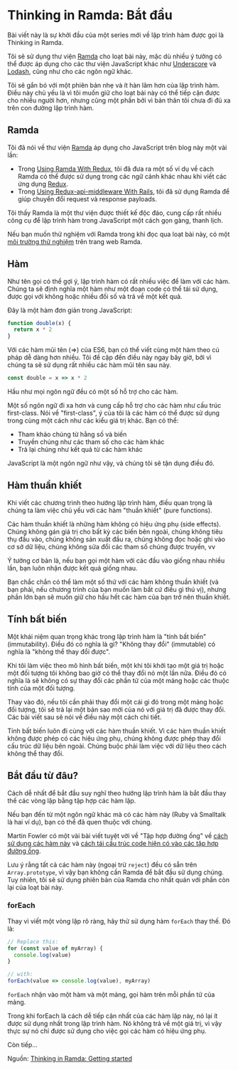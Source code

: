 # Thinking in Ramda: Bắt đầu

Bài viết này là sự khởi đầu của một series mới về lập trình hàm được gọi là Thinking in Ramda.

Tôi sẽ sử dụng thư viện [Ramda](http://ramdajs.com/) cho loạt bài này, mặc dù nhiều ý tưởng có thể được áp dụng cho các thư viện JavaScript khác như [Underscore](http://underscorejs.org/) và [Lodash](https://lodash.com/), cũng như cho các ngôn ngữ khác.

Tôi sẽ gắn bó với một phiên bản nhẹ và ít hàn lâm hơn của lập trình hàm. Điều này chủ yếu là vì tôi muốn giữ cho loạt bài này có thể tiếp cận được cho nhiều người hơn, nhưng cũng một phần bởi vì bản thân tôi chưa đi đủ xa trên con đường lập trình hàm.

## Ramda

Tôi đã nói về thư viện [Ramda](http://ramdajs.com/) áp dụng cho JavaScript trên blog này một vài lần:

* Trong [Using Ramda With Redux](http://randycoulman.com/blog/2016/02/16/using-ramda-with-redux/), tôi đã đưa ra một số ví dụ về cách Ramda có thể được sử dụng trong các ngữ cảnh khác nhau khi viết các ứng dụng [Redux](http://redux.js.org/).
* Trong [Using Redux-api-middleware With Rails](http://randycoulman.com/blog/2016/04/19/using-redux-api-middleware-with-rails/), tôi đã sử dụng Ramda để giúp chuyển đổi request và response payloads.

Tôi thấy Ramda là một thư viện được thiết kế độc đáo, cung cấp rất nhiều công cụ để lập trình hàm trong JavaScript một cách gọn gàng, thanh lịch.

Nếu bạn muốn thử nghiệm với Ramda trong khi đọc qua loạt bài này, có một [môi trường thử nghiệm](http://ramdajs.com/repl/) trên trang web Ramda.

## Hàm

Như tên gọi có thể gợi ý, lập trình hàm có rất nhiều việc để làm với các hàm. Chúng ta sẽ định nghĩa một hàm như một đoạn code có thể tái sử dụng, được gọi với không hoặc nhiều đối số và trả về một kết quả.

Đây là một hàm đơn giản trong JavaScript:

```js
function double(x) {
  return x * 2
}
```

Với các hàm mũi tên \(=&gt;\) của ES6, bạn có thể viết cùng một hàm theo cú pháp dễ dàng hơn nhiều. Tôi đề cập đến điều này ngay bây giờ, bởi vì chúng ta sẽ sử dụng rất nhiều các hàm mũi tên sau này.

```js
const double = x => x * 2
```

Hầu như mọi ngôn ngữ đều có một số hỗ trợ cho các hàm.

Một số ngôn ngữ đi xa hơn và cung cấp hỗ trợ cho các hàm như cấu trúc first-class. Nói về "first-class", ý của tôi là các hàm có thể được sử dụng trong cùng một cách như các kiểu giá trị khác. Bạn có thể:

* Tham khảo chúng từ hằng số và biến
* Truyền chúng như các tham số cho các hàm khác
* Trả lại chúng như kết quả từ các hàm khác

JavaScript là một ngôn ngữ như vậy, và chúng tôi sẽ tận dụng điều đó.

## Hàm thuần khiết

Khi viết các chương trình theo hướng lập trình hàm, điều quan trọng là chúng ta làm việc chủ yếu với các hàm "thuần khiết" \(pure functions\).

Các hàm thuần khiết là những hàm không có hiệu ứng phụ \(side effects\). Chúng không gán giá trị cho bất kỳ các biến bên ngoài, chúng không tiêu thụ đầu vào, chúng không sản xuất đầu ra, chúng không đọc hoặc ghi vào cơ sở dữ liệu, chúng không sửa đổi các tham số chúng được truyền, vv

Ý tưởng cơ bản là, nếu bạn gọi một hàm với các đầu vào giống nhau nhiều lần, bạn luôn nhận được kết quả giống nhau.

Bạn chắc chắn có thể làm một số thứ với các hàm không thuần khiết \(và bạn phải, nếu chương trình của bạn muốn làm bất cứ điều gì thú vị\), nhưng phần lớn bạn sẽ muốn giữ cho hầu hết các hàm của bạn trở nên thuần khiết.

## Tính bất biến

Một khái niệm quan trọng khác trong lập trình hàm là "tính bất biến" \(immutability\). Điều đó có nghĩa là gì? "Không thay đổi" \(immutable\) có nghĩa là "không thể thay đổi được".

Khi tôi làm việc theo mô hình bất biến, một khi tôi khởi tạo một giá trị hoặc một đối tượng tôi không bao giờ có thể thay đổi nó một lần nữa. Điều đó có nghĩa là sẽ không có sự thay đổi các phần tử của một mảng hoặc các thuộc tính của một đối tượng.

Thay vào đó, nếu tôi cần phải thay đổi một cái gì đó trong một mảng hoặc đối tượng, tôi sẽ trả lại một bản sao mới của nó với giá trị đã được thay đổi. Các bài viết sau sẽ nói về điều này một cách chi tiết.

Tính bất biến luôn đi cùng với các hàm thuần khiết. Vì các hàm thuần khiết không được phép có các hiệu ứng phụ, chúng không được phép thay đổi cấu trúc dữ liệu bên ngoài. Chúng buộc phải làm việc với dữ liệu theo cách không thể thay đổi.

## Bắt đầu từ đâu?

Cách dễ nhất để bắt đầu suy nghĩ theo hướng lập trình hàm là bắt đầu thay thế các vòng lặp bằng tập hợp các hàm lặp.

Nếu bạn đến từ một ngôn ngữ khác mà có các hàm này \(Ruby và Smalltalk là hai ví dụ\), bạn có thể đã quen thuộc với chúng.

Martin Fowler có một vài bài viết tuyệt vời về "Tập hợp đường ống" về [cách sử dụng các hàm này](http://martinfowler.com/articles/collection-pipeline/) và [cách tái cấu trúc code hiện có vào các tập hợp đường ống](http://martinfowler.com/articles/refactoring-pipelines.html).

Lưu ý rằng tất cả các hàm này \(ngoại trừ `reject`\) đều có sẵn trên `Array.prototype`, vì vậy bạn không cần Ramda để bắt đầu sử dụng chúng. Tuy nhiên, tôi sẽ sử dụng phiên bản của Ramda cho nhất quán với phần còn lại của loạt bài này.

### forEach

Thay vì viết một vòng lặp rõ ràng, hãy thử sử dụng hàm `forEach` thay thế. Đó là:

```js
// Replace this:
for (const value of myArray) {
  console.log(value)
}

// with:
forEach(value => console.log(value), myArray)
```

`forEach` nhận vào một hàm và một mảng, gọi hàm trên mỗi phần tử của mảng.

Trong khi forEach là cách dễ tiếp cận nhất của các hàm lặp này, nó lại ít được sử dụng nhất trong lập trình hàm. Nó không trả về một giá trị, vì vậy thực sự nó chỉ được sử dụng cho việc gọi các hàm có hiệu ứng phụ.

Còn tiếp...

Nguồn: [Thinking in Ramda: Getting started](http://randycoulman.com/blog/2016/05/24/thinking-in-ramda-getting-started/)

